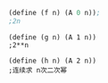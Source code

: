```lisp
(define (f n) (A 0 n)); 
;2n
```

```
(define (g n) (A 1 n))
;2**n
```

```
(define (h n) (A 2 n))
;连续求 n次二次幂
```

